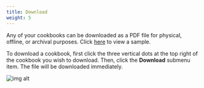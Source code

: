 ```yaml
---
title: Download
weight: 5
---
```


Any of your cookbooks can be downloaded as a PDF file for physical, offline, or archival purposes.
Click [here](https://sea.musicavis.ca/f/9f87258f6d5f485692d1) to view a sample.

To download a cookbook, first click the three vertical dots at the top right of
the cookbook you wish to download. Then, click the **Download** submenu item. The file will be 
downloaded immediately.

![img alt](/img/features/cookbooks/cookbook-download.png)
